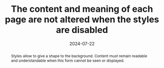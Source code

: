 ---
title: The content and meaning of each page are not altered when the styles are disabled
abstract: Styles allow to give a shape to the background. Content must remain readable and understandable when this form cannot be seen or displayed.
categories:
  - Presentation
agrege: O4178-E058
opquast: 4 178
indiceebook: "58"
description: "058"
before: "057"
weight: "058"
after: "059"
actif: "1"
layout: rules
date: 2024-07-22
tags:
  - accessibility
  - Usability
  - Readability
objectif:
  - Allow reader content to be understood if reader/reader software does not apply style sheets embedded in the digital book or if access mode is not visual.
  - Improve accessibility of content to readers with disabilities.
Meo:
  - "We will ensure that content in HTML files (i. e. Structure tags&nbsp;: h1, h2, p, and semantics&nbsp;: em, strong…), to present them in the same order and with the same sense with or without CSS formatting."
Controle:
  - Use ACE to check the logical structure of the content ("Structures" tab of the ACE report).
  - Make sure content stays readable, e.g. in the case of a transparent HTML image whose readability depends on the background color applied with the background-color property
epubcheck: null
ace: null
humancheck: true
ReadiumGoToolkit: null
Source:
  - Opquast
Referentiel:
  - "[Web Content Accessibility Guidelines (WCAG) 1.3.2 Meaningful Sequence (Level A)](https://www.w3.org/TR/WCAG22/#meaningful-sequence)"
steps:
  - design
  - Crafting
---